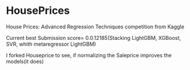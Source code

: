 # HousePrices
House Prices: Advanced Regression Techniques competition from Kaggle

Current best Submission score= 0.0.12185(Stacking LightGBM, XGBoost, SVR, whith metaregressor LightGBM)

I forked Houseprice to see, if normalizing the Saleprice improves the models(it does)
